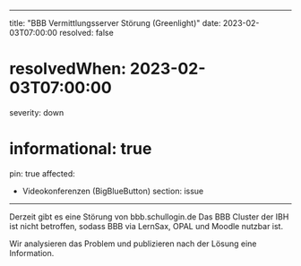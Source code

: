 
---
title: "BBB Vermittlungsserver Störung (Greenlight)"
date: 2023-02-03T07:00:00
resolved: false
# resolvedWhen: 2023-02-03T07:00:00
severity: down
# informational: true
pin: true 
affected:
- Videokonferenzen (BigBlueButton)
section: issue
---

Derzeit gibt es eine Störung von bbb.schullogin.de
Das BBB Cluster der IBH ist nicht betroffen, sodass BBB via LernSax, OPAL und Moodle nutzbar ist.

Wir analysieren das Problem und publizieren nach der Lösung eine Information.
